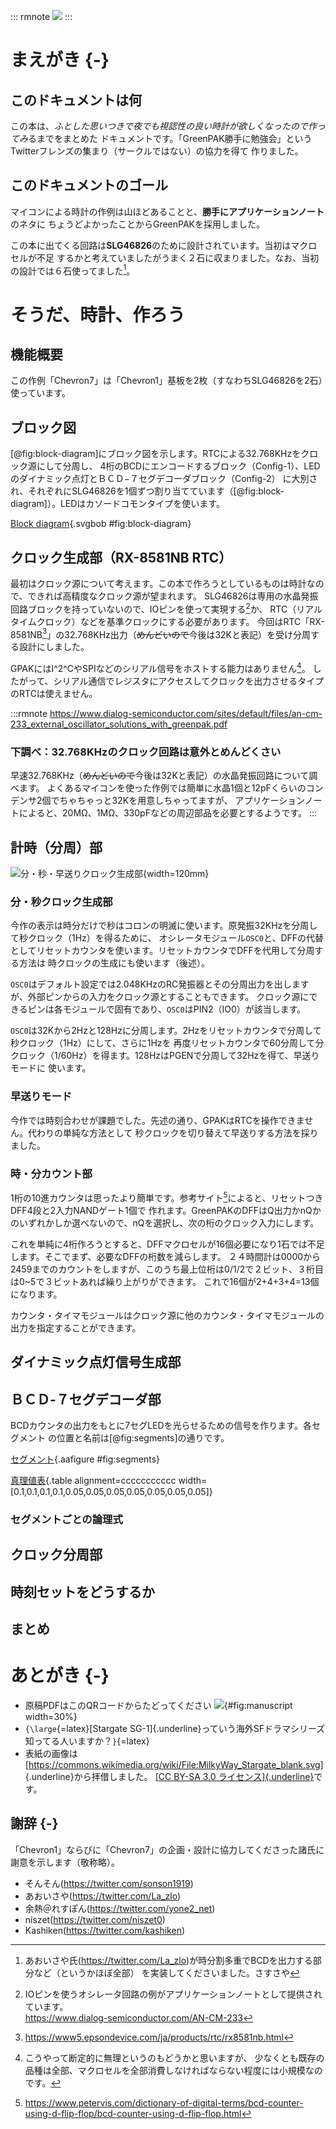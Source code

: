 ::: rmnote
![](images/MilkyWay_Stargate_blank.svg)
:::

# まえがき {-}
## このドキュメントは何

この本は、*ふとした思いつきで夜でも視認性の良い時計が欲しくなったので作ってみ*るまでをまとめた
ドキュメントです。「GreenPAK勝手に勉強会」というTwitterフレンズの集まり（サークルではない）の協力を得て
作りました。

## このドキュメントのゴール

マイコンによる時計の作例は山ほどあることと、**勝手にアプリケーションノート**のネタに
ちょうどよかったことからGreenPAKを採用しました。

この本に出てくる回路は**SLG46826**のために設計されています。当初はマクロセルが不足
するかと考えていましたがうまく２石に収まりました。なお、当初の設計では６石使ってました[^sasusaya]。

[^sasusaya]: あおいさや氏(<https://twitter.com/La_zlo>)が時分割多重でBCDを出力する部分など（というかほぼ全部）
を実装してくださいました。さすさや

# そうだ、時計、作ろう
## 機能概要

この作例「Chevron7」は「Chevron1」基板を2枚（すなわちSLG46826を2石）使っています。

## ブロック図

[@fig:block-diagram]にブロック図を示します。RTCによる32.768KHzをクロック源にして分周し、
4桁のBCDにエンコードするブロック（Config-1）、LEDのダイナミック点灯とＢＣＤ−７セグデコーダブロック（Config-2）
に大別され、それぞれにSLG46826を1個ずつ割り当てています（[@fig:block-diagram]）。LEDはカソードコモンタイプを使います。

[Block diagram](data/block-diagram-2.bob){.svgbob #fig:block-diagram}

## クロック生成部（RX-8581NB RTC）

最初はクロック源について考えます。この本で作ろうとしているものは時計なので、できれば高精度なクロック源が望まれます。
SLG46826は専用の水晶発振回路ブロックを持っていないので、IOピンを使って実現する[^io-oscillator-an]か、
RTC（リアルタイムクロック）などを基準クロックにする必要があります。
今回はRTC「RX-8581NB[^rx8581nb]」の32.768KHz出力（~~めんどいので~~今後は32Kと表記）を受け分周する設計にしました。

[^io-oscillator-an]: IOピンを使うオシレータ回路の例がアプリケーションノートとして提供されています。\
<https://www.dialog-semiconductor.com/AN-CM-233>
[^rx8581nb]: https://www5.epsondevice.com/ja/products/rtc/rx8581nb.html

GPAKにはI^2^CやSPIなどのシリアル信号をホストする能力はありません[^would-work-but-waste]。
したがって、シリアル通信でレジスタにアクセスしてクロックを出力させるタイプのRTCは使えません。

[^would-work-but-waste]: こうやって断定的に無理というのもどうかと思いますが、
少なくとも既存の品種は全部、マクロセルを全部消費しなければならない程度には小規模なのです。

:::rmnote
<https://www.dialog-semiconductor.com/sites/default/files/an-cm-233_external_oscillator_solutions_with_greenpak.pdf>

### 下調べ：32.768KHzのクロック回路は意外とめんどくさい

早速32.768KHz（~~めんどいので~~今後は32Kと表記）の水晶発振回路について調べます。
よくあるマイコンを使った作例では簡単に水晶1個と12pFくらいのコンデンサ2個でちゃちゃっと32Kを用意しちゃってますが、
アプリケーションノートによると、20M&Omega;、1M&Omega;、330pFなどの周辺部品を必要とするようです。
:::

## 計時（分周）部

![分・秒・早送りクロック生成部](images/clock-divider-block.png){width=120mm}

### 分・秒クロック生成部

今作の表示は時分だけで秒はコロンの明滅に使います。原発振32KHzを分周して秒クロック（1Hz）を得るために、
オシレータモジュール`OSC0`と、DFFの代替としてリセットカウンタを使います。リセットカウンタでDFFを代用して分周する方法は
時クロックの生成にも使います（後述）。

`OSC0`はデフォルト設定では2.048KHzのRC発振器とその分周出力を出しますが、外部ピンからの入力をクロック源とすることもできます。
クロック源にできるピンは各モジュールで固有であり、`OSC0`はPIN2（IO0）が該当します。

`OSC0`は32Kから2Hzと128Hzに分周します。2Hzをリセットカウンタで分周して秒クロック（1Hz）にして、さらに1Hzを
再度リセットカウンタで60分周して分クロック（1/60Hz）を得ます。128HzはPGENで分周して32Hzを得て、早送りモードに
使います。

### 早送りモード

今作では時刻合わせが課題でした。先述の通り、GPAKはRTCを操作できません。代わりの単純な方法として
秒クロックを切り替えて早送りする方法を採りました。

### 時・分カウント部

1桁の10進カウンタは思ったより簡単です。参考サイト[^ref-bcd-counter]によると、リセットつきDFF4段と2入力NANDゲート1個で
作れます。GreenPAKのDFFはQ出力かnQかのいずれかしか選べないので、nQを選択し、次の桁のクロック入力にします。

これを単純に4桁作ろうとすると、DFFマクロセルが16個必要になり1石では不足します。そこでまず、必要なDFFの桁数を減らします。
２４時間計は0000から2459までのカウントをしますが、このうち最上位桁は0/1/2で２ビット、３桁目は0~5で３ビットあれば繰り上がりができます。
これで16個が2+4+3+4=13個になります。

カウンタ・タイマモジュールはクロック源に他のカウンタ・タイマモジュールの出力を指定することができます。

[^ref-bcd-counter]: <https://www.petervis.com/dictionary-of-digital-terms/bcd-counter-using-d-flip-flop/bcd-counter-using-d-flip-flop.html>

## ダイナミック点灯信号生成部
## ＢＣＤ-７セグデコーダ部

BCDカウンタの出力をもとに7セグLEDを光らせるための信号を作ります。各セグメント
の位置と名前は[@fig:segments]の通りです。

[セグメント](data/segments.txt){.aafigure #fig:segments}

[真理値表](data/truth-table.csv){.table alignment=ccccccccccc width=[0.1,0.1,0.1,0.1,0.05,0.05,0.05,0.05,0.05,0.05,0.05]}

### セグメントごとの論理式
## クロック分周部
## 時刻セットをどうするか
## まとめ

# あとがき {-}

- 原稿PDFはこのQRコードからたどってください ![](images/QRcode.png){#fig:manuscript width=30%}
- `{\large`{=latex}[Stargate SG-1]{.underline}っていう海外SFドラマシリーズ知ってる人いますか？`}`{=latex}
- 表紙の画像は
  [<https://commons.wikimedia.org/wiki/File:MilkyWay_Stargate_blank.svg>]{.underline}から拝借しました。
  [[CC BY-SA 3.0 ライセンス]{.underline}](https://creativecommons.org/licenses/by-sa/3.0/deed.en)です。

## 謝辞 {-}

「Chevron1」ならびに「Chevron7」の企画・設計に協力してくださった諸氏に謝意を示します（敬称略）。

- そんそん(<https://twitter.com/sonson1919>)
- あおいさや(<https://twitter.com/La_zlo>)
- 余熱＠れすぽん(<https://twitter.com/yone2_net>)
- niszet(<https://twitter.com/niszet0>)
- Kashiken(<https://twitter.com/kashiken>)

